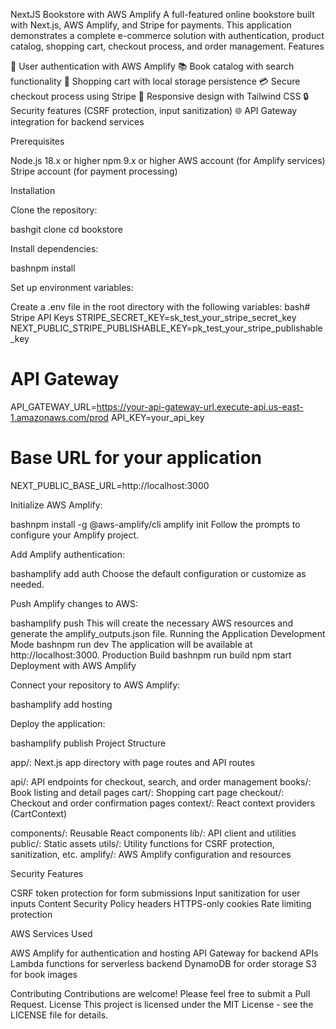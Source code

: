 NextJS Bookstore with AWS Amplify
A full-featured online bookstore built with Next.js, AWS Amplify, and Stripe for payments. This application demonstrates a complete e-commerce solution with authentication, product catalog, shopping cart, checkout process, and order management.
Features

🔐 User authentication with AWS Amplify
📚 Book catalog with search functionality
🛒 Shopping cart with local storage persistence
💳 Secure checkout process using Stripe
📱 Responsive design with Tailwind CSS
🔒 Security features (CSRF protection, input sanitization)
🌐 API Gateway integration for backend services

Prerequisites

Node.js 18.x or higher
npm 9.x or higher
AWS account (for Amplify services)
Stripe account (for payment processing)

Installation

Clone the repository:

bashgit clone <repository-url>
cd bookstore

Install dependencies:

bashnpm install

Set up environment variables:

Create a .env file in the root directory with the following variables:
bash# Stripe API Keys
STRIPE_SECRET_KEY=sk_test_your_stripe_secret_key
NEXT_PUBLIC_STRIPE_PUBLISHABLE_KEY=pk_test_your_stripe_publishable_key

# API Gateway
API_GATEWAY_URL=https://your-api-gateway-url.execute-api.us-east-1.amazonaws.com/prod
API_KEY=your_api_key

# Base URL for your application
NEXT_PUBLIC_BASE_URL=http://localhost:3000

Initialize AWS Amplify:

bashnpm install -g @aws-amplify/cli
amplify init
Follow the prompts to configure your Amplify project.

Add Amplify authentication:

bashamplify add auth
Choose the default configuration or customize as needed.

Push Amplify changes to AWS:

bashamplify push
This will create the necessary AWS resources and generate the amplify_outputs.json file.
Running the Application
Development Mode
bashnpm run dev
The application will be available at http://localhost:3000.
Production Build
bashnpm run build
npm start
Deployment with AWS Amplify

Connect your repository to AWS Amplify:

bashamplify add hosting

Deploy the application:

bashamplify publish
Project Structure

app/: Next.js app directory with page routes and API routes

api/: API endpoints for checkout, search, and order management
books/: Book listing and detail pages
cart/: Shopping cart page
checkout/: Checkout and order confirmation pages
context/: React context providers (CartContext)


components/: Reusable React components
lib/: API client and utilities
public/: Static assets
utils/: Utility functions for CSRF protection, sanitization, etc.
amplify/: AWS Amplify configuration and resources

Security Features

CSRF token protection for form submissions
Input sanitization for user inputs
Content Security Policy headers
HTTPS-only cookies
Rate limiting protection

AWS Services Used

AWS Amplify for authentication and hosting
API Gateway for backend APIs
Lambda functions for serverless backend
DynamoDB for order storage
S3 for book images

Contributing
Contributions are welcome! Please feel free to submit a Pull Request.
License
This project is licensed under the MIT License - see the LICENSE file for details.
